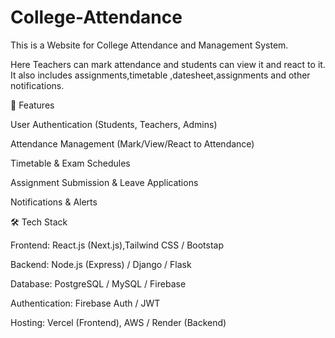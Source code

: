 # College-Attendance
This is a Website for College Attendance and Management System.

Here Teachers can mark attendance and students can view it and react to it. It also includes assignments,timetable ,datesheet,assignments and other notifications.

📌 Features

User Authentication (Students, Teachers, Admins)

Attendance Management (Mark/View/React to Attendance)

Timetable & Exam Schedules

Assignment Submission & Leave Applications

Notifications & Alerts

🛠 Tech Stack

Frontend: React.js (Next.js),Tailwind CSS / Bootstap

Backend: Node.js (Express) / Django / Flask

Database: PostgreSQL / MySQL / Firebase

Authentication: Firebase Auth / JWT

Hosting: Vercel (Frontend), AWS / Render (Backend)
